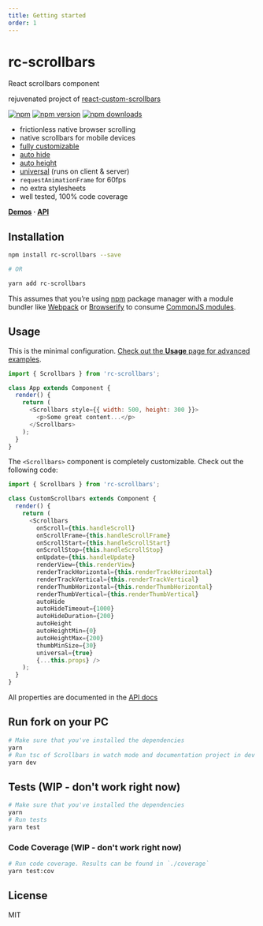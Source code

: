 ```yaml
---
title: Getting started
order: 1
---
```


# rc-scrollbars

React scrollbars component

rejuvenated project of <a href="https://github.com/malte-wessel/react-custom-scrollbars" target="_blank">react-custom-scrollbars</a>

[![npm](https://img.shields.io/badge/npm-rc--scrollbars-brightgreen.svg?style=flat-square)](https://www.npmjs.com/package/rc-scrollbars)
[![npm version](https://img.shields.io/npm/v/rc-scrollbars.svg?style=flat-square)](https://www.npmjs.com/package/rc-scrollbars)
[![npm downloads](https://img.shields.io/npm/dm/rc-scrollbars.svg?style=flat-square)](https://www.npmjs.com/package/rc-scrollbars)

* frictionless native browser scrolling
* native scrollbars for mobile devices
* [fully customizable](/customization)
* [auto hide](/usage#auto-hide)
* [auto height](/usage#auto-height)
* [universal](/usage#universal-rendering) (runs on client & server)
* `requestAnimationFrame` for 60fps
* no extra stylesheets
* well tested, 100% code coverage

**[Demos](/demo) · [API](/api)**

## Installation
```bash
npm install rc-scrollbars --save

# OR

yarn add rc-scrollbars
```

This assumes that you’re using [npm](http://npmjs.com/) package manager with a module bundler like [Webpack](http://webpack.github.io) or [Browserify](http://browserify.org/) to consume [CommonJS modules](http://webpack.github.io/docs/commonjs.html).

## Usage

This is the minimal configuration. [Check out the **Usage** page for advanced examples](/usage).

```javascript
import { Scrollbars } from 'rc-scrollbars';

class App extends Component {
  render() {
    return (
      <Scrollbars style={{ width: 500, height: 300 }}>
        <p>Some great content...</p>
      </Scrollbars>
    );
  }
}
```

The `<Scrollbars>` component is completely customizable. Check out the following code:

```javascript
import { Scrollbars } from 'rc-scrollbars';

class CustomScrollbars extends Component {
  render() {
    return (
      <Scrollbars
        onScroll={this.handleScroll}
        onScrollFrame={this.handleScrollFrame}
        onScrollStart={this.handleScrollStart}
        onScrollStop={this.handleScrollStop}
        onUpdate={this.handleUpdate}
        renderView={this.renderView}
        renderTrackHorizontal={this.renderTrackHorizontal}
        renderTrackVertical={this.renderTrackVertical}
        renderThumbHorizontal={this.renderThumbHorizontal}
        renderThumbVertical={this.renderThumbVertical}
        autoHide
        autoHideTimeout={1000}
        autoHideDuration={200}
        autoHeight
        autoHeightMin={0}
        autoHeightMax={200}
        thumbMinSize={30}
        universal={true}
        {...this.props} />
    );
  }
}
```

All properties are documented in the [API docs](/api)

## Run fork on your PC

```bash
# Make sure that you've installed the dependencies
yarn
# Run tsc of Scrollbars in watch mode and documentation project in dev env
yarn dev
```

## Tests (WIP - don't work right now)
```bash
# Make sure that you've installed the dependencies
yarn
# Run tests
yarn test
```

### Code Coverage (WIP - don't work right now)
```bash
# Run code coverage. Results can be found in `./coverage`
yarn test:cov
```


## License

MIT
